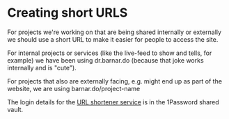 # Creating short URLS

For projects we're working on that are being shared internally or externally we should use a short URL to make it easier for people to access the site.

For internal projects or services (like the live-feed to show and tells, for example) we have been using dr.barnar.do (because that joke works internally and is "cute").

For projects that also are externally facing, e.g. might end up as part of the website, we are using barnar.do/project-name

The login details for the [URL shortener service](http://app.rebrandly.com/) is in the 1Password shared vault.
